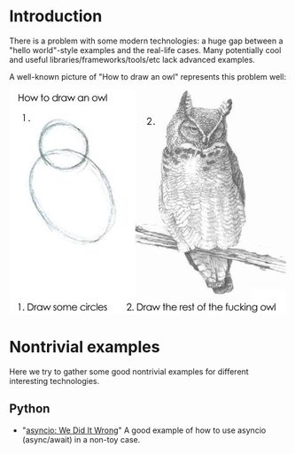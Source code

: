 # Introduction

There is a problem with some modern technologies: a huge gap between a "hello world"-style examples and the real-life cases. Many potentially cool and useful libraries/frameworks/tools/etc lack advanced examples. 

A well-known picture of "How to draw an owl" represents this problem well:

![](https://github.com/che-shr-cat/awesome-nontrivial-examples/blob/master/owl.jpg?raw=true)


# Nontrivial examples

Here we try to gather some good nontrivial examples for different interesting technologies.

## Python

* "[asyncio: We Did It Wrong](https://www.roguelynn.com/words/asyncio-we-did-it-wrong/)" A good example of how to use asyncio (async/await) in a non-toy case.
